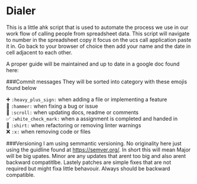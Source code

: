 # Dialer

This is a little ahk script that is used to automate the process we use in our work flow of calling people from spreadsheet data. This script will navigate to number in the spreadsheet copy it focus on the ucs call application paste it in. Go back to your browser of choice then add your name and the date in cell adjacent to each other.

A proper guide will be maintained and up to date in a google doc found here:


###Commit messages
They will be sorted into category with these emojis found below

➕ `:heavy_plus_sign:` when adding a file or implementing a feature<br>
🔨 `:hammer:` when fixing a bug or issue<br>
📜 `:scroll:` when updating docs, readme or comments<br>
✅ `:white_check_mark:` when a assignment is completed and handed in<br>
👕 `:shirt:` when refactoring or removing linter warnings<br>
❌ `:x:` when removing code or files<br>


###Versioning
I am using semmantic versioning. No originality here just using the guidline found at https://semver.org/.
In short this will mean Major will be big upates. Minor are any updates that arent too big and also arent backward compatitlbe. Lastely patches are simple fixes that are not required but might fixa little behavouir. Always should be backward compatible.
